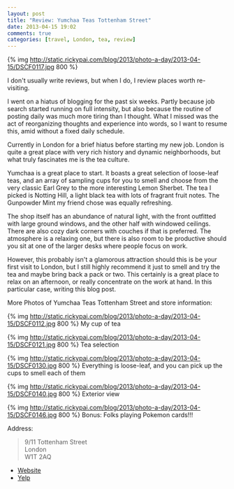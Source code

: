 ```yaml
---
layout: post
title: "Review: Yumchaa Teas Tottenham Street"
date: 2013-04-15 19:02
comments: true
categories: [travel, London, tea, review]
---
```


{% img http://static.rickypai.com/blog/2013/photo-a-day/2013-04-15/DSCF0117.jpg 800 %}

I don't usually write reviews, but when I do, I review places worth re-visiting.

I went on a hiatus of blogging for the past six weeks. Partly because job search started running on full intensity, but also because the routine of posting daily was much more tiring than I thought. What I missed was the act of reorganizing thoughts and experience into words, so I want to resume this, amid without a fixed daily schedule.

Currently in London for a brief hiatus before starting my new job. London is quite a great place with very rich history and dynamic neighborhoods, but what truly fascinates me is the tea culture.

Yumchaa is a great place to start. It boasts a great selection of loose-leaf teas, and an array of sampling cups for you to smell and choose from the very classic Earl Grey to the more interesting Lemon Sherbet. The tea I picked is Notting Hill, a light black tea with lots of fragrant fruit notes. The Gunpowder Mint my friend chose was equally refreshing.

The shop itself has an abundance of natural light, with the front outfitted with large ground windows, and the other half with windowed ceilings. There are also cozy dark corners with couches if that is preferred. The atmosphere is a relaxing one, but there is also room to be productive should you sit at one of the larger desks where people focus on work.

However, this probably isn't a glamorous attraction should this is be your first visit to London, but I still highly recommend it just to smell and try the tea and maybe bring back a pack or two. This certainly is a great place to relax on an afternoon, or really concentrate on the work at hand. In this particular case, writing this blog post.

More Photos of Yumchaa Teas Tottenham Street and store information:
<!-- more -->

{% img http://static.rickypai.com/blog/2013/photo-a-day/2013-04-15/DSCF0112.jpg 800 %}
My cup of tea

{% img http://static.rickypai.com/blog/2013/photo-a-day/2013-04-15/DSCF0121.jpg 800 %}
Tea selection

{% img http://static.rickypai.com/blog/2013/photo-a-day/2013-04-15/DSCF0130.jpg 800 %}
Everything is loose-leaf, and you can pick up the cups to smell each of them

{% img http://static.rickypai.com/blog/2013/photo-a-day/2013-04-15/DSCF0140.jpg 800 %}
Exterior view

{% img http://static.rickypai.com/blog/2013/photo-a-day/2013-04-15/DSCF0146.jpg 800 %}
Bonus: Folks playing Pokemon cards!!!

Address:
> 9/11 Tottenham Street<br>
> London<br>
> W1T 2AQ

- <a href="http://www.yumchaa.com/tresc/tottenham-street/107/">Website</a>
- <a href="http://www.yelp.com/biz/yumchaa-london-4">Yelp</a>